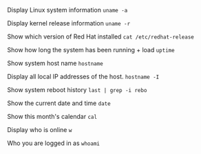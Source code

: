
Display Linux system information `uname -a`

Display kernel release information
`uname -r`

Show which version of Red Hat installed
`cat /etc/redhat-release`

Show how long the system has been running + load
`uptime`

Show system host name
`hostname`

Display all local IP addresses of the host.
`hostname -I`

Show system reboot history
`last | grep -i rebo`

Show the current date and time
`date`

Show this month's calendar
`cal`

Display who is online
`w`

Who you are logged in as
`whoami`

<br>
